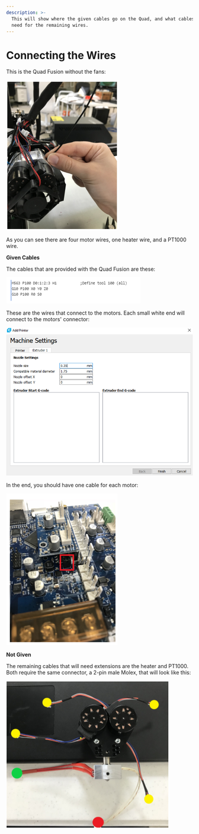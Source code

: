 ```yaml
---
description: >-
  This will show where the given cables go on the Quad, and what cables you will
  need for the remaining wires.
---
```


# Connecting the Wires

This is the Quad Fusion without the fans:

![](../.gitbook/assets/image%20%2822%29.png)

As you can see there are four motor wires, one heater wire, and a PT1000 wire.

**Given Cables** 

The cables that are provided with the Quad Fusion are these:

![](../.gitbook/assets/image%20%284%29.png)

These are the wires that connect to the motors. Each small white end will connect to the motors' connector:

![](../.gitbook/assets/image%20%286%29.png)

In the end, you should have one cable for each motor:

![](../.gitbook/assets/image%20%2816%29.png)

**Not Given** 

The remaining cables that will need extensions are the heater and PT1000. Both require the same connector, a 2-pin male Molex, that will look like this:

![](../.gitbook/assets/image%20%281%29.png)

